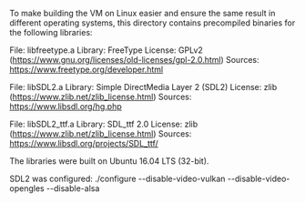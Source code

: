 To make building the VM on Linux easier and ensure the same result in different
operating systems, this directory contains precompiled binaries for the
following libraries:

File: libfreetype.a
Library: FreeType
License: GPLv2 (https://www.gnu.org/licenses/old-licenses/gpl-2.0.html)
Sources: https://www.freetype.org/developer.html

File: libSDL2.a
Library: Simple DirectMedia Layer 2 (SDL2)
License: zlib (https://www.zlib.net/zlib_license.html)
Sources: https://www.libsdl.org/hg.php

File: libSDL2_ttf.a
Library: SDL_ttf 2.0
License: zlib (https://www.zlib.net/zlib_license.html)
Sources: https://www.libsdl.org/projects/SDL_ttf/

The libraries were built on Ubuntu 16.04 LTS (32-bit).

SDL2 was configured:
  ./configure --disable-video-vulkan --disable-video-opengles --disable-alsa

